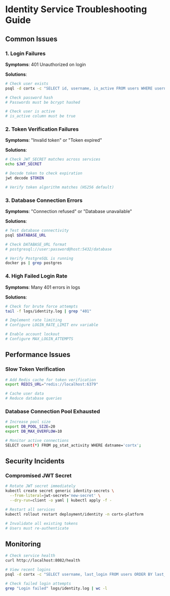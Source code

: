 # Identity Service Troubleshooting Guide

## Common Issues

### 1. Login Failures

**Symptoms**: 401 Unauthorized on login

**Solutions**:

```bash
# Check user exists
psql -d cortx -c "SELECT id, username, is_active FROM users WHERE username='testuser';"

# Check password hash
# Passwords must be bcrypt hashed

# Check user is active
# is_active column must be true
```

### 2. Token Verification Failures

**Symptoms**: "Invalid token" or "Token expired"

**Solutions**:

```bash
# Check JWT_SECRET matches across services
echo $JWT_SECRET

# Decode token to check expiration
jwt decode $TOKEN

# Verify token algorithm matches (HS256 default)
```

### 3. Database Connection Errors

**Symptoms**: "Connection refused" or "Database unavailable"

**Solutions**:

```bash
# Test database connectivity
psql $DATABASE_URL

# Check DATABASE_URL format
# postgresql://user:password@host:5432/database

# Verify PostgreSQL is running
docker ps | grep postgres
```

### 4. High Failed Login Rate

**Symptoms**: Many 401 errors in logs

**Solutions**:

```bash
# Check for brute force attempts
tail -f logs/identity.log | grep "401"

# Implement rate limiting
# Configure LOGIN_RATE_LIMIT env variable

# Enable account lockout
# Configure MAX_LOGIN_ATTEMPTS
```

## Performance Issues

### Slow Token Verification

```bash
# Add Redis cache for token verification
export REDIS_URL="redis://localhost:6379"

# Cache user data
# Reduce database queries
```

### Database Connection Pool Exhausted

```bash
# Increase pool size
export DB_POOL_SIZE=20
export DB_MAX_OVERFLOW=10

# Monitor active connections
SELECT count(*) FROM pg_stat_activity WHERE datname='cortx';
```

## Security Incidents

### Compromised JWT Secret

```bash
# Rotate JWT secret immediately
kubectl create secret generic identity-secrets \
  --from-literal=jwt-secret='new-secret' \
  --dry-run=client -o yaml | kubectl apply -f -

# Restart all services
kubectl rollout restart deployment/identity -n cortx-platform

# Invalidate all existing tokens
# Users must re-authenticate
```

## Monitoring

```bash
# Check service health
curl http://localhost:8082/health

# View recent logins
psql -d cortx -c "SELECT username, last_login FROM users ORDER BY last_login DESC LIMIT 10;"

# Check failed login attempts
grep "Login failed" logs/identity.log | wc -l
```
